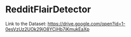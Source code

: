 # RedditFlairDetector
Link to the Dataset: https://drive.google.com/open?id=1-0esVzUz2UOk29jO8YCjHb7iKmukEaXp
